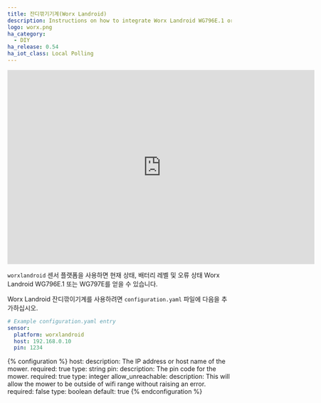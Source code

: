 ```yaml
---
title: 잔디깎기기계(Worx Landroid)
description: Instructions on how to integrate Worx Landroid WG796E.1 or WG797E as sensors within Home Assistant.
logo: worx.png
ha_category:
  - DIY
ha_release: 0.54
ha_iot_class: Local Polling
---
```


<div class='videoWrapper'>
<iframe width="690" height="437" src="https://www.youtube.com/embed/1kP1Drt1rSY" frameborder="0" allow="accelerometer; autoplay; encrypted-media; gyroscope; picture-in-picture" allowfullscreen></iframe>
</div>

`worxlandroid` 센서 플랫폼을 사용하면 현재 상태, 배터리 레벨 및 오류 상태 Worx Landroid WG796E.1 또는 WG797E를 얻을 수 있습니다.

Worx Landroid 잔디깎이기계를 사용하려면 `configuration.yaml` 파일에 다음을 추가하십시오.

```yaml
# Example configuration.yaml entry
sensor:
  platform: worxlandroid
  host: 192.168.0.10
  pin: 1234
```

{% configuration %}
host:
  description: The IP address or host name of the mower.
  required: true
  type: string
pin:
  description: The pin code for the mower.
  required: true
  type: integer
allow_unreachable:
  description: This will allow the mower to be outside of wifi range without raising an error.
  required: false
  type: boolean
  default: true
{% endconfiguration %}
